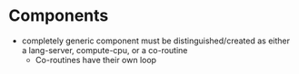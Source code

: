 # Components

* completely generic component must be distinguished/created as either a lang-server, compute-cpu, or a co-routine
  * Co-routines have their own loop
